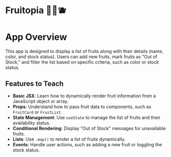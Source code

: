 #  Fruitopia 🍓🍇🫐

# App Overview

This app is designed to display a list of fruits along with their details (name, color, and stock status). Users can add new fruits, mark fruits as "Out of Stock," and filter the list based on specific criteria, such as color or stock status.

## Features to Teach

- **Basic JSX**: Learn how to dynamically render fruit information from a JavaScript object or array.
- **Props**: Understand how to pass fruit data to components, such as `FruitCard` or `FruitList`.
- **State Management**: Use `useState` to manage the list of fruits and their availability status.
- **Conditional Rendering**: Display "Out of Stock" messages for unavailable fruits.
- **Lists**: Use `.map()` to render a list of fruits dynamically.
- **Events**: Handle user actions, such as adding a new fruit or toggling the stock status.